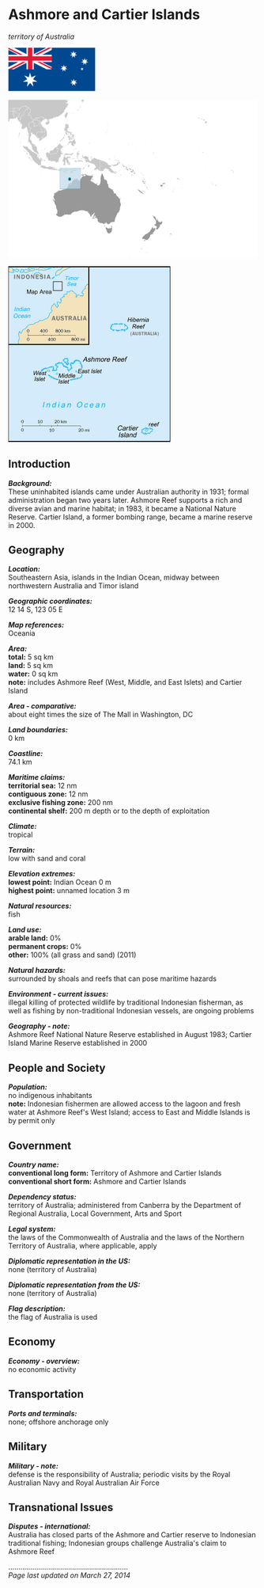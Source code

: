 # Ashmore and Cartier Islands

_territory of Australia_

![Flag of Ashmore and Cartier Islands](../flags.png/at.png)

![Location of Ashmore and Cartier Islands](../locator-orig.png/at.png)

![Map of Ashmore and Cartier Islands](../maps-orig.png/at.png)


## Introduction

**_Background:_**   
These uninhabited islands came under Australian authority in 1931; formal administration began two years later. Ashmore Reef supports a rich and diverse avian and marine habitat; in 1983, it became a National Nature Reserve. Cartier Island, a former bombing range, became a marine reserve in 2000.


## Geography

**_Location:_**   
Southeastern Asia, islands in the Indian Ocean, midway between northwestern Australia and Timor island

**_Geographic coordinates:_**   
12 14 S, 123 05 E

**_Map references:_**   
Oceania

**_Area:_**   
**total:** 5 sq km   
**land:** 5 sq km   
**water:** 0 sq km   
**note:** includes Ashmore Reef (West, Middle, and East Islets) and Cartier Island

**_Area - comparative:_**   
about eight times the size of The Mall in Washington, DC

**_Land boundaries:_**   
0 km

**_Coastline:_**   
74.1 km

**_Maritime claims:_**   
**territorial sea:** 12 nm   
**contiguous zone:** 12 nm   
**exclusive fishing zone:** 200 nm   
**continental shelf:** 200 m depth or to the depth of exploitation

**_Climate:_**   
tropical

**_Terrain:_**   
low with sand and coral

**_Elevation extremes:_**   
**lowest point:** Indian Ocean 0 m   
**highest point:** unnamed location 3 m

**_Natural resources:_**   
fish

**_Land use:_**   
**arable land:** 0%   
**permanent crops:** 0%   
**other:** 100% (all grass and sand) (2011)

**_Natural hazards:_**   
surrounded by shoals and reefs that can pose maritime hazards

**_Environment - current issues:_**   
illegal killing of protected wildlife by traditional Indonesian fisherman, as well as fishing by non-traditional Indonesian vessels, are ongoing problems

**_Geography - note:_**   
Ashmore Reef National Nature Reserve established in August 1983; Cartier Island Marine Reserve established in 2000


## People and Society

**_Population:_**   
no indigenous inhabitants   
**note:** Indonesian fishermen are allowed access to the lagoon and fresh water at Ashmore Reef's West Island; access to East and Middle Islands is by permit only


## Government

**_Country name:_**   
**conventional long form:** Territory of Ashmore and Cartier Islands   
**conventional short form:** Ashmore and Cartier Islands

**_Dependency status:_**   
territory of Australia; administered from Canberra by the Department of Regional Australia, Local Government, Arts and Sport

**_Legal system:_**   
the laws of the Commonwealth of Australia and the laws of the Northern Territory of Australia, where applicable, apply

**_Diplomatic representation in the US:_**   
none (territory of Australia)

**_Diplomatic representation from the US:_**   
none (territory of Australia)

**_Flag description:_**   
the flag of Australia is used


## Economy

**_Economy - overview:_**   
no economic activity


## Transportation

**_Ports and terminals:_**   
none; offshore anchorage only


## Military

**_Military - note:_**   
defense is the responsibility of Australia; periodic visits by the Royal Australian Navy and Royal Australian Air Force


## Transnational Issues

**_Disputes - international:_**   
Australia has closed parts of the Ashmore and Cartier reserve to Indonesian traditional fishing; Indonesian groups challenge Australia's claim to Ashmore Reef


............................................................   
_Page last updated on March 27, 2014_

